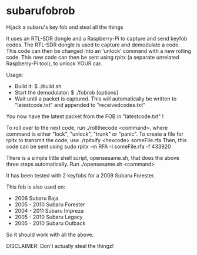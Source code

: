 # subarufobrob
Hijack a subaru's key fob and steal all the things

It uses an RTL-SDR dongle and a Raspberry-Pi to capture and send keyfob codes. The RTL-SDR dongle is used to capture and demodulate a code. This code can then be changed into an 'unlock' command with a new rolling code. This new code can then be sent using rpitx (a separate unrelated Raspberry-Pi tool), to unlock YOUR car.

Usage:
- Build it:
  $ ./build.sh
- Start the demodulator:
  $ ./fobrob [options]
- Wait until a packet is captured. This will automatically be written to "latestcode.txt" and appended to "receivedcodes.txt"

You now have the latest packet from the FOB in "latestcode.txt" !

To roll over to the next code, run ./rollthecode &lt;command&gt;, where command is either "lock", "unlock", "trunk" or "panic".
To create a file for rpitx to transmit the code, use ./rpitxify &lt;hexcode&gt; someFile.rfa
Then, this code can be sent using sudo rpitx -m RFA -i someFile.rfa -f 433920

There is a simple little shell script, opensesame.sh, that does the above three steps automatically. Run ./opensesame.sh &lt;command&gt;

It has been tested with 2 keyfobs for a 2009 Subaru Forester.

This fob is also used on:
 - 2006 Subaru Baja
 - 2005 - 2010 Subaru Forester
 - 2004 - 2011 Subaru Impreza
 - 2005 - 2010 Subaru Legacy
 - 2005 - 2010 Subaru Outback

So it should work with all the above.


DISCLAIMER: Don't actually steal the thingz!

